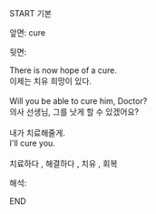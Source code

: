 START
기본

앞면:
cure


뒷면:
<div>There is now hope of a cure. </div><div><div>이제는 치유 희망이 있다.</div></div><div><br></div><div><div><div>Will you be able to cure him, Doctor? </div><div><div>의사 선생님, 그를 낫게 할 수 있겠어요?</div></div></div></div><div><br></div><div><div><div>내가 치료해줄게.</div></div><div><div>I'll cure you.</div></div></div><div><br></div><div>치료하다 , 해결하다 , 치유 , 회복</div>


해석:

END